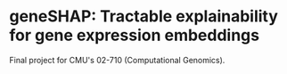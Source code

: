 # geneSHAP: Tractable explainability for gene expression embeddings

Final project for CMU's 02-710 (Computational Genomics).
